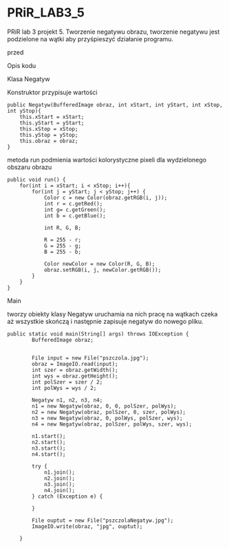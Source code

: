 # PRiR_LAB3_5
PRiR lab 3 projekt 5. Tworzenie negatywu obrazu, tworzenie negatywu jest podzielone na wątki aby przyśpieszyć działanie programu.

przed


Opis kodu

Klasa Negatyw 

Konstruktor przypisuje wartości

    public Negatyw(BufferedImage obraz, int xStart, int yStart, int xStop, int yStop){
        this.xStart = xStart;
        this.yStart = yStart;
        this.xStop = xStop;
        this.yStop = yStop;
        this.obraz = obraz;
    }
    
metoda run podmienia wartości kolorystyczne pixeli dla wydzielonego obszaru obrazu

    public void run() {
        for(int i = xStart; i < xStop; i++){
            for(int j = yStart; j < yStop; j++) {
                Color c = new Color(obraz.getRGB(i, j));
                int r = c.getRed();
                int g= c.getGreen();
                int b = c.getBlue();

                int R, G, B;

                R = 255 - r;
                G = 255 - g;
                B = 255 - b;

                Color newColor = new Color(R, G, B);
                obraz.setRGB(i, j, newColor.getRGB());
            }
        }
    }
    
Main

tworzy obiekty klasy Negatyw uruchamia na nich pracę na wątkach czeka aż wszystkie skończą i następnie zapisuje negatyw do nowego pliku.

    public static void main(String[] args) throws IOException {
            BufferedImage obraz;


            File input = new File("pszczola.jpg");
            obraz = ImageIO.read(input);
            int szer = obraz.getWidth();
            int wys = obraz.getHeight();
            int polSzer = szer / 2;
            int polWys = wys / 2;

            Negatyw n1, n2, n3, n4;
            n1 = new Negatyw(obraz, 0, 0, polSzer, polWys);
            n2 = new Negatyw(obraz, polSzer, 0, szer, polWys);
            n3 = new Negatyw(obraz, 0, polWys, polSzer, wys);
            n4 = new Negatyw(obraz, polSzer, polWys, szer, wys);

            n1.start();
            n2.start();
            n3.start();
            n4.start();

            try {
                n1.join();
                n2.join();
                n3.join();
                n4.join();
            } catch (Exception e) {

            }

            File ouptut = new File("pszczolaNegatyw.jpg");
            ImageIO.write(obraz, "jpg", ouptut);

        }
